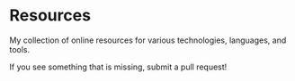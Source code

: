 # Resources

My collection of online resources for various technologies, languages, and
tools.

If you see something that is missing, submit a pull request!
